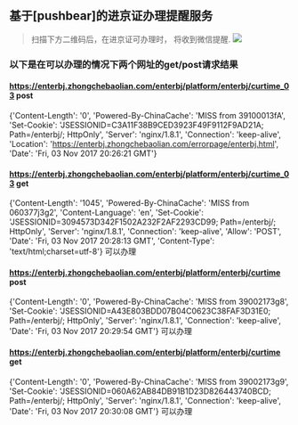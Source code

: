 ## 基于[pushbear]的进京证办理提醒服务
> 扫描下方二维码后，在进京证可办理时， 将收到微信提醒.
![](https://mp.weixin.qq.com/cgi-bin/showqrcode?ticket=gQG_8TwAAAAAAAAAAS5odHRwOi8vd2VpeGluLnFxLmNvbS9xLzAySS1Zdk5aQ2ZlNjAxMDAwME0wNzUAAgQG4u9ZAwQAAAAA)


### 以下是在可以办理的情况下两个网址的get/post请求结果

#### https://enterbj.zhongchebaolian.com/enterbj/platform/enterbj/curtime_03 post
{'Content-Length': '0', 'Powered-By-ChinaCache': 'MISS from 39100013fA', 'Set-Cookie': 'JSESSIONID=C3A11F38B9CED3923F49F9112F9AD21A; Path=/enterbj/; HttpOnly', 'Server': 'nginx/1.8.1', 'Connection': 'keep-alive', 'Location': 'https://enterbj.zhongchebaolian.com/errorpage/enterbj.html', 'Date': 'Fri, 03 Nov 2017 20:26:21 GMT'}

#### https://enterbj.zhongchebaolian.com/enterbj/platform/enterbj/curtime_03 get
{'Content-Length': '1045', 'Powered-By-ChinaCache': 'MISS from 060377j3g2', 'Content-Language': 'en', 'Set-Cookie': 'JSESSIONID=3094573D342F1502A232F2AF2293CD99; Path=/enterbj/; HttpOnly', 'Server': 'nginx/1.8.1', 'Connection': 'keep-alive', 'Allow': 'POST', 'Date': 'Fri, 03 Nov 2017 20:28:13 GMT', 'Content-Type': 'text/html;charset=utf-8'}
可以办理


#### https://enterbj.zhongchebaolian.com/enterbj/platform/enterbj/curtime post
{'Content-Length': '0', 'Powered-By-ChinaCache': 'MISS from 39002173g8', 'Set-Cookie': 'JSESSIONID=A43E803BDD07B04C0623C38FAF3D31E0; Path=/enterbj/; HttpOnly', 'Server': 'nginx/1.8.1', 'Connection': 'keep-alive', 'Date': 'Fri, 03 Nov 2017 20:29:54 GMT'}
可以办理

#### https://enterbj.zhongchebaolian.com/enterbj/platform/enterbj/curtime get
{'Content-Length': '0', 'Powered-By-ChinaCache': 'MISS from 39002173g9', 'Set-Cookie': 'JSESSIONID=060A62AB84DB91B1D23D826443740BCD; Path=/enterbj/; HttpOnly', 'Server': 'nginx/1.8.1', 'Connection': 'keep-alive', 'Date': 'Fri, 03 Nov 2017 20:30:08 GMT'}
可以办理
